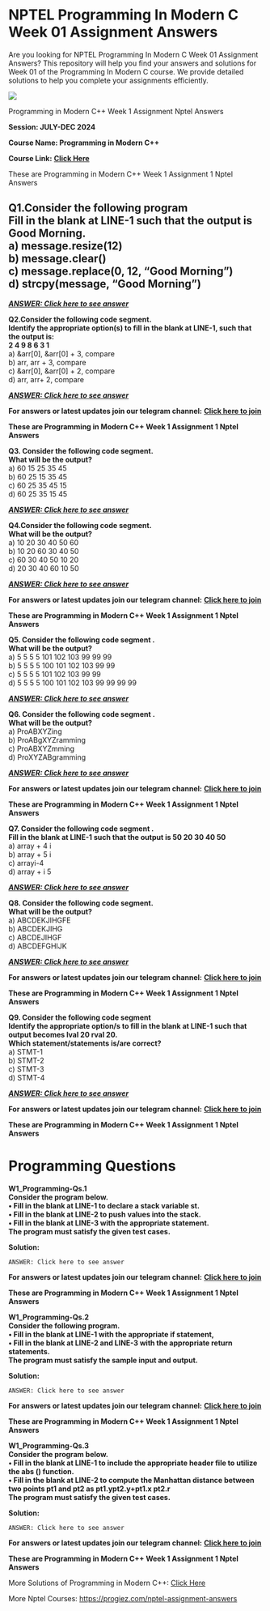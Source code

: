 # NPTEL Programming In Modern C Week 01 Assignment Answers

Are you looking for NPTEL Programming In Modern C Week 01 Assignment Answers? This repository will help you find your answers and solutions for Week 01 of the Programming In Modern C course. We provide detailed solutions to help you complete your assignments efficiently.

![](https://miro.medium.com/v2/resize:fit:875/1*BWdKgwW5z0uF7VsYO4jcwQ.jpeg)

Programming in Modern C++ Week 1 Assignment Nptel Answers

**Session: JULY-DEC 2024**

**Course Name: Programming in Modern C++**

**Course Link:** [**Click Here**](https://onlinecourses.nptel.ac.in/noc24_cs125/)

These are Programming in Modern C++ Week 1 Assignment 1 Nptel Answers


Q1.Consider the following program\
Fill in the blank at LINE-1 such that the output is Good Morning.\
a) message.resize(12)\
b) message.clear()\
c) message.replace(0, 12, “Good Morning”)\
d) strcpy(message, “Good Morning”)<a id="d316"></a>
---------------------------------------------------

[**_**ANSWER: Click here to see answer**_**](https://progiez.com/programming-in-modern-cpp-week-1-assignment-1-nptel)

**Q2.Consider the following code segment.\
Identify the appropriate option(s) to fill in the blank at LINE-1, such that the output is:\
2 4 9 8 6 3 1**\
a) \&arr\[0], \&arr\[0] + 3, compare\
b) arr, arr + 3, compare\
c) \&arr\[0], \&arr\[0] + 2, compare\
d) arr, arr+ 2, compare

[**_**ANSWER: Click here to see answer**_**](https://progiez.com/programming-in-modern-cpp-week-1-assignment-1-nptel)

**For answers or latest updates join our telegram channel:** [**Click here to join**](https://telegram.me/nptel_assignments)

**These are Programming in Modern C++ Week 1 Assignment 1 Nptel Answers**

**Q3. Consider the following code segment.\
What will be the output?**\
a) 60 15 25 35 45\
b) 60 25 15 35 45\
c) 60 25 35 45 15\
d) 60 25 35 15 45

[**_**ANSWER: Click here to see answer**_**](https://progiez.com/programming-in-modern-cpp-week-1-assignment-1-nptel)

**Q4.Consider the following code segment.\
What will be the output?**\
a) 10 20 30 40 50 60\
b) 10 20 60 30 40 50\
c) 60 30 40 50 10 20\
d) 20 30 40 60 10 50

[**_**ANSWER: Click here to see answer**_**](https://progiez.com/programming-in-modern-cpp-week-1-assignment-1-nptel)

**For answers or latest updates join our telegram channel:** [**Click here to join**](https://telegram.me/nptel_assignments)

**These are Programming in Modern C++ Week 1 Assignment 1 Nptel Answers**

**Q5. Consider the following code segment .\
What will be the output?**\
a) 5 5 5 5 101 102 103 99 99 99\
b) 5 5 5 5 100 101 102 103 99 99\
c) 5 5 5 5 101 102 103 99 99\
d) 5 5 5 5 100 101 102 103 99 99 99 99

[**_**ANSWER: Click here to see answer**_**](https://progiez.com/programming-in-modern-cpp-week-1-assignment-1-nptel)

**Q6. Consider the following code segment .\
What will be the output?**\
a) ProABXYZing\
b) ProABgXYZramming\
c) ProABXYZmming\
d) ProXYZABgramming

[**_**ANSWER: Click here to see answer**_**](https://progiez.com/programming-in-modern-cpp-week-1-assignment-1-nptel)

**For answers or latest updates join our telegram channel:** [**Click here to join**](https://telegram.me/nptel_assignments)

**These are Programming in Modern C++ Week 1 Assignment 1 Nptel Answers**

**Q7. Consider the following code segment .\
Fill in the blank at LINE-1 such that the output is 50 20 30 40 50**\
a) array + 4 i\
b) array + 5 i\
c) arrayi-4\
d) array + i 5

[**_**ANSWER: Click here to see answer**_**](https://progiez.com/programming-in-modern-cpp-week-1-assignment-1-nptel)

**Q8. Consider the following code segment.\
What will be the output?**\
a) ABCDEKJIHGFE\
b) ABCDEKJIHG\
c) ABCDEJIHGF\
d) ABCDEFGHIJK

[**_**ANSWER: Click here to see answer**_**](https://progiez.com/programming-in-modern-cpp-week-1-assignment-1-nptel)

**For answers or latest updates join our telegram channel:** [**Click here to join**](https://telegram.me/nptel_assignments)

**These are Programming in Modern C++ Week 1 Assignment 1 Nptel Answers**

**Q9. Consider the following code segment\
Identify the appropriate option/s to fill in the blank at LINE-1 such that output becomes lval 20 rval 20.\
Which statement/statements is/are correct?**\
a) STMT-1\
b) STMT-2\
c) STMT-3\
d) STMT-4

[**_**ANSWER: Click here to see answer**_**](https://progiez.com/programming-in-modern-cpp-week-1-assignment-1-nptel)

**For answers or latest updates join our telegram channel:** [**Click here to join**](https://telegram.me/nptel_assignments)

**These are Programming in Modern C++ Week 1 Assignment 1 Nptel Answers**


# Programming Questions<a id="0dbf"></a>

**W1\_Programming-Qs.1\
Consider the program below.\
• Fill in the blank at LINE-1 to declare a stack variable st.\
• Fill in the blank at LINE-2 to push values into the stack.\
• Fill in the blank at LINE-3 with the appropriate statement.\
The program must satisfy the given test cases.**

**Solution:**

    ANSWER: Click here to see answer

**For answers or latest updates join our telegram channel:** [**Click here to join**](https://telegram.me/nptel_assignments)

**These are Programming in Modern C++ Week 1 Assignment 1 Nptel Answers**

**W1\_Programming-Qs.2\
Consider the following program.\
• Fill in the blank at LINE-1 with the appropriate if statement,\
• Fill in the blank at LINE-2 and LINE-3 with the appropriate return statements.\
The program must satisfy the sample input and output.**

**Solution:**

    ANSWER: Click here to see answer

**For answers or latest updates join our telegram channel:** [**Click here to join**](https://telegram.me/nptel_assignments)

**These are Programming in Modern C++ Week 1 Assignment 1 Nptel Answers**

**W1\_Programming-Qs.3\
Consider the program below.\
• Fill in the blank at LINE-1 to include the appropriate header file to utilize the abs () function.\
• Fill in the blank at LINE-2 to compute the Manhattan distance between two points pt1 and pt2 as pt1.ypt2.y+pt1.x pt2.r\
The program must satisfy the given test cases.**

**Solution:**

    ANSWER: Click here to see answer

**For answers or latest updates join our telegram channel:** [**Click here to join**](https://telegram.me/nptel_assignments)

**These are Programming in Modern C++ Week 1 Assignment 1 Nptel Answers**

More Solutions of Programming in Modern C++: [Click Here](https://progiez.com/nptel-assignment-answers/nptel-programming-in-modern-cpp-answers)

More Nptel Courses: <https://progiez.com/nptel-assignment-answers>

